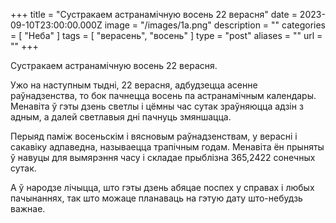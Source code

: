 +++
title = "Сустракаем астранамічную восень 22 верасня"
date = 2023-09-10T23:00:00.000Z
image = "/images/1a.png"
description = ""
categories = [ "Неба" ]
tags = [ "верасень", "восень" ]
type = "post"
aliases = ""
url = ""
+++

Сустракаем астранамічную восень 22 верасня.

Ужо на наступным тыдні, 22 верасня, адбудзецца асенне раўнадзенства, то бок пачнецца восень па астранамічным календары. Менавіта ў гэты дзень светлы і цёмны час сутак зраўняюцца адзін з адным, а далей светлавыя дні пачнуць змяншацца.

Перыяд паміж восеньскім і вясновым раўнадзенствам, у верасні і сакавіку адпаведна, называецца трапічным годам. Менавіта ён прыняты ў навуцы для вымярэння часу і складае прыблізна 365,2422 сонечных сутак.

А ў народзе лічыцца, што гэты дзень абяцае поспех у справах і любых пачынаннях, так што можаце планаваць на гэтую дату што-небудзь важнае.
